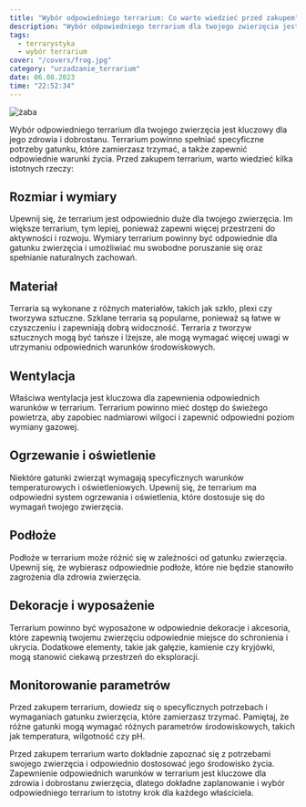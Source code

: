 ```yaml
---
title: "Wybór odpowiedniego terrarium: Co warto wiedzieć przed zakupem"
description: "Wybór odpowiedniego terrarium dla twojego zwierzęcia jest kluczowy dla jego zdrowia i dobrostanu. Terrarium powinno spełniać specyficzne potrzeby gatunku, które zamierzasz trzymać, a także zapewnić odpowiednie warunki życia."
tags:
  - terrarystyka
  - wybór terrarium
cover: "/covers/frog.jpg"
category: "urzadzanie_terrarium"
date: 06.08.2023
time: "22:52:34"
---
```


![żaba](/covers/frog.jpg)

Wybór odpowiedniego terrarium dla twojego zwierzęcia jest kluczowy dla jego zdrowia i dobrostanu. Terrarium powinno spełniać specyficzne potrzeby gatunku, które zamierzasz trzymać, a także zapewnić odpowiednie warunki życia. Przed zakupem terrarium, warto wiedzieć kilka istotnych rzeczy:

## Rozmiar i wymiary

Upewnij się, że terrarium jest odpowiednio duże dla twojego zwierzęcia. Im większe terrarium, tym lepiej, ponieważ zapewni więcej przestrzeni do aktywności i rozwoju. Wymiary terrarium powinny być odpowiednie dla gatunku zwierzęcia i umożliwiać mu swobodne poruszanie się oraz spełnianie naturalnych zachowań.

## Materiał

Terraria są wykonane z różnych materiałów, takich jak szkło, plexi czy tworzywa sztuczne. Szklane terraria są popularne, ponieważ są łatwe w czyszczeniu i zapewniają dobrą widoczność. Terraria z tworzyw sztucznych mogą być tańsze i lżejsze, ale mogą wymagać więcej uwagi w utrzymaniu odpowiednich warunków środowiskowych.

## Wentylacja

Właściwa wentylacja jest kluczowa dla zapewnienia odpowiednich warunków w terrarium. Terrarium powinno mieć dostęp do świeżego powietrza, aby zapobiec nadmiarowi wilgoci i zapewnić odpowiedni poziom wymiany gazowej.

## Ogrzewanie i oświetlenie

Niektóre gatunki zwierząt wymagają specyficznych warunków temperaturowych i oświetleniowych. Upewnij się, że terrarium ma odpowiedni system ogrzewania i oświetlenia, które dostosuje się do wymagań twojego zwierzęcia.

## Podłoże

Podłoże w terrarium może różnić się w zależności od gatunku zwierzęcia. Upewnij się, że wybierasz odpowiednie podłoże, które nie będzie stanowiło zagrożenia dla zdrowia zwierzęcia.

## Dekoracje i wyposażenie

Terrarium powinno być wyposażone w odpowiednie dekoracje i akcesoria, które zapewnią twojemu zwierzęciu odpowiednie miejsce do schronienia i ukrycia. Dodatkowe elementy, takie jak gałęzie, kamienie czy kryjówki, mogą stanowić ciekawą przestrzeń do eksploracji.

## Monitorowanie parametrów

Przed zakupem terrarium, dowiedz się o specyficznych potrzebach i wymaganiach gatunku zwierzęcia, które zamierzasz trzymać. Pamiętaj, że różne gatunki mogą wymagać różnych parametrów środowiskowych, takich jak temperatura, wilgotność czy pH.

Przed zakupem terrarium warto dokładnie zapoznać się z potrzebami swojego zwierzęcia i odpowiednio dostosować jego środowisko życia. Zapewnienie odpowiednich warunków w terrarium jest kluczowe dla zdrowia i dobrostanu zwierzęcia, dlatego dokładne zaplanowanie i wybór odpowiedniego terrarium to istotny krok dla każdego właściciela.
